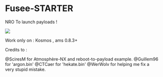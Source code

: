 # Fusee-STARTER
NRO To launch payloads !

<img src="https://cdn.discordapp.com/attachments/444945058723004417/553679957440856084/WIN_20190308_21_43_31_Pro.jpg"></a>

Work only on : Kosmos , ams 0.8.3+ 

Credits to :

@SciresM for Atmosphère-NX and reboot-to-payload example.
@Guillem96 for 'argon.bin'
@CTCaer for 'hekate.bin'
@WerWolv for helping me fix a very stupid mistake.
